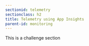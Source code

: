 ```yaml
---
sectionid: telemetry
sectionclass: h2
title: Telemetry using App Insights
parent-id: monitoring
---
```


This is a challenge section

